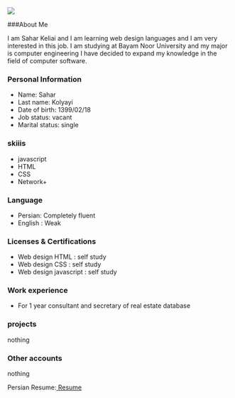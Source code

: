 <img src="https://avatars2.githubusercontent.com/u/72030849?s=400&u=a245885d6ff65d1ec255f22129bcefc9ed0607ef&v=4"/>

###About Me 

I am Sahar Keliai and I am learning web design languages and I am very interested in this job.
I am studying at Bayam Noor University and my major is computer engineering
I have decided to expand my knowledge in the field of computer software. 

### Personal Information

- Name: Sahar
- Last name: Kolyayi
- Date of birth: 1399/02/18
- Job status: vacant
- Marital status: single

### skiiis

+ javascript
+ HTML
+ CSS
+ Network+

### Language

- Persian: Completely fluent
- English : Weak

### Licenses & Certifications

- Web design HTML : self study
- Web design CSS : self study
- Web design javascript : self study

### Work experience

- For 1 year consultant and secretary of real estate database

### projects

nothing

### Other accounts

nothing

Persian Resume:<a href="https://mim-saharkolyayi.github.io/saharkolyayi-fa.github.io/"> Resume </a>
